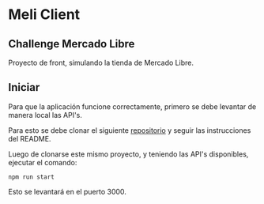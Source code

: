 # Meli Client

## Challenge Mercado Libre

Proyecto de front, simulando la tienda de Mercado Libre.

## Iniciar

Para que la aplicación funcione correctamente, primero se debe levantar de manera local las API's.

Para esto se debe clonar el siguiente [repositorio](https://github.com/ventimiglia/meli-server) y seguir las instrucciones del README.

Luego de clonarse este mismo proyecto, y teniendo las API's disponibles, ejecutar el comando:

`npm run start`

Esto se levantará en el puerto 3000.
